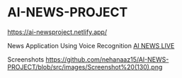 # AI-NEWS-PROJECT
https://ai-newsproject.netlify.app/

News Application Using Voice Recognition [AI NEWS LIVE](https://ai-newsproject.netlify.app/)

Screenshots 
https://github.com/nehanaaz15/AI-NEWS-PROJECT/blob/src/images/Screenshot%20(130).png

